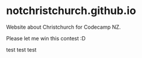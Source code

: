 # notchristchurch.github.io
Website about Christchurch for Codecamp NZ.

Please let me win this contest :D

test test test